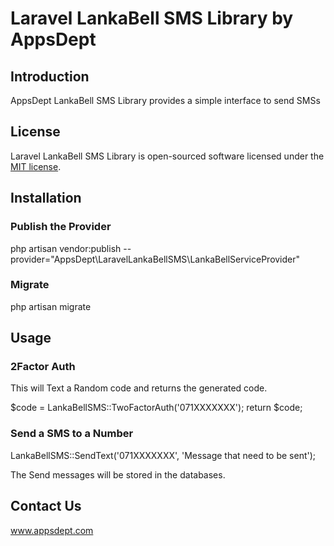 # Laravel LankaBell SMS Library by AppsDept

## Introduction
AppsDept LankaBell SMS Library provides a simple interface to send SMSs

## License
Laravel LankaBell SMS Library is open-sourced software licensed under the [MIT license](LICENSE.md).

## Installation

### Publish the Provider
php artisan vendor:publish --provider="AppsDept\LaravelLankaBellSMS\LankaBellServiceProvider"

### Migrate
php artisan migrate

## Usage

### 2Factor Auth
This will Text a Random code and returns the generated code.

$code = LankaBellSMS::TwoFactorAuth('071XXXXXXX');
return $code;

### Send a SMS to a Number
LankaBellSMS::SendText('071XXXXXXX', 'Message that need to be sent');

The Send messages will be stored in the databases.


## Contact Us
www.appsdept.com
